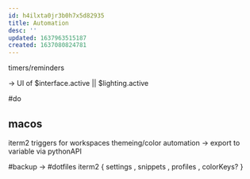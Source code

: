 ```yaml
---
id: h4ilxta0jr3b0h7x5d82935
title: Automation
desc: ''
updated: 1637963515187
created: 1637080824781
---
```


timers/reminders

-> UI of $interface.active || $lighting.active

#do
## macos
iterm2 triggers for workspaces
themeing/color automation
-> export to variable via pythonAPI

#backup -> #dotfiles
iterm2
  { settings
  , snippets
  , profiles
  , colorKeys?
  }
